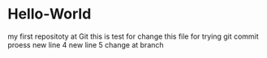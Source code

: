 # Hello-World
my first repositoty at Git
this is test for change this file for trying git commit proess
new line 4
new line 5
change at branch
